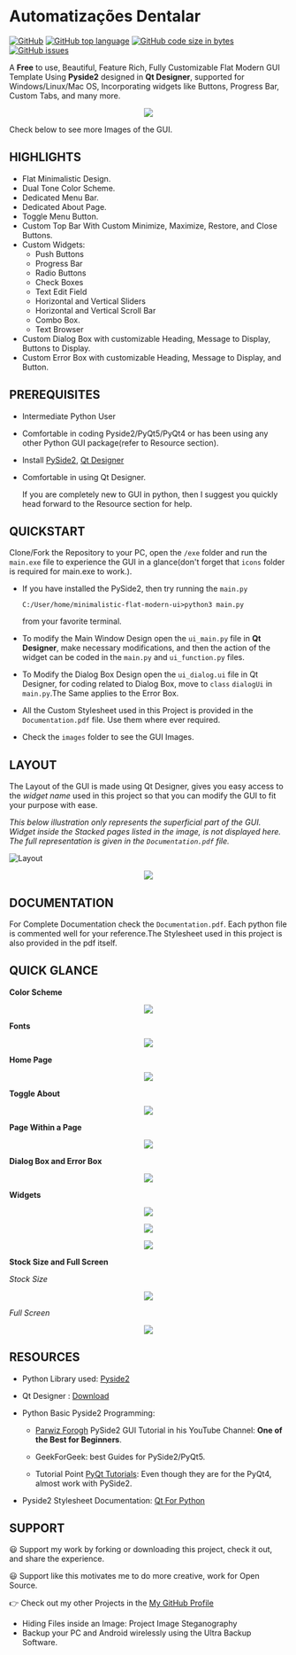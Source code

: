 # Automatizações Dentalar
[![GitHub](https://img.shields.io/github/license/anjalp/Minimalistic-Flat-Modern-GUI-Template?logo=Github)](https://github.com/anjalp/Minimalistic-Flat-Modern-GUI-Template/blob/master/LICENSE) [![GitHub top language](https://img.shields.io/github/languages/top/anjalp/Minimalistic-Flat-Modern-GUI-Template?logo=github)](https://github.com/anjalp/Minimalistic-Flat-Modern-GUI-Template) [![GitHub code size in bytes](https://img.shields.io/github/languages/code-size/anjalp/Minimalistic-Flat-Modern-GUI-Template?logo=github)](https://github.com/anjalp/Minimalistic-Flat-Modern-GUI-Template) [![GitHub issues](https://img.shields.io/github/issues/anjalp/Minimalistic-Flat-Modern-GUI-Template?logo=github)](https://github.com/anjalp/Minimalistic-Flat-Modern-GUI-Template/issues)

A **Free** to use, Beautiful, Feature Rich, Fully Customizable Flat Modern GUI Template Using **Pyside2** designed in **Qt Designer**, supported for Windows/Linux/Mac OS, Incorporating widgets like Buttons, Progress Bar, Custom Tabs, and many more.

<p align="center">
  <img src="https://github.com/anjalp/Minimalistic-Flat-Modern-GUI-Template/blob/master/images/homepage.png">
</p>

Check below to see more Images of the GUI.

## HIGHLIGHTS

* Flat Minimalistic Design.
* Dual Tone Color Scheme.
* Dedicated Menu Bar.
* Dedicated About Page.
* Toggle Menu Button.
* Custom Top Bar With Custom Minimize, Maximize, Restore, and Close Buttons.
* Custom Widgets:
  * Push Buttons
  * Progress Bar
  * Radio Buttons
  * Check Boxes
  * Text Edit Field
  * Horizontal and Vertical Sliders
  * Horizontal and Vertical Scroll Bar
  * Combo Box.
  * Text Browser
* Custom Dialog Box with customizable Heading, Message to Display, Buttons to Display.
* Custom Error Box with customizable Heading, Message to Display, and Button.



## PREREQUISITES

* Intermediate Python User

* Comfortable in coding Pyside2/PyQt5/PyQt4 or has been using any other Python GUI package(refer to Resource section).

* Install [PySide2](https://pypi.org/project/PySide2/), [Qt Designer](https://build-system.fman.io/qt-designer-download)

* Comfortable in using Qt Designer.

  If you are completely new to GUI in python, then I suggest you quickly head forward to the Resource section for help.

## QUICKSTART

Clone/Fork the Repository to your PC, open the `/exe` folder and run the `main.exe` file to experience the GUI in a glance(don't forget that `icons` folder is required for main.exe to work.).

* If you have installed the PySide2, then try running the `main.py` 

  ```basic
  C:/User/home/minimalistic-flat-modern-ui>python3 main.py
  ```

  from your favorite terminal. 

* To modify the Main Window Design open the `ui_main.py` file in **Qt Designer**, make necessary modifications, and then the action of the widget can be coded in the `main.py` and `ui_function.py` files.

* To Modify the Dialog Box Design open the `ui_dialog.ui` file in Qt Designer, for coding related to Dialog Box, move to `class` `dialogUi` in `main.py`.The Same applies to the Error Box.

* All the Custom Stylesheet used in this Project is provided in the `Documentation.pdf` file. Use them where ever required.

* Check the `images` folder to see the GUI Images.

## LAYOUT

The Layout of the GUI is made using Qt Designer, gives you easy access to the *widget name* used in this project so that you can modify the GUI to fit your purpose with ease.

*This below illustration only represents the superficial part of the GUI. Widget inside the Stacked pages listed in the image, is not displayed here. The full representation is given in the `Documentation.pdf` file.*



![Layout](https://github.com/anjalp/Minimalistic-Flat-Modern-GUI-Template/blob/master/images/layoutAsset%2097.png)

<p align="center">
  <img src="https://github.com/anjalp/Minimalistic-Flat-Modern-GUI-Template/blob/master/images/layout_infoAsset%20100.png">
</p>

## DOCUMENTATION

For Complete Documentation check the `Documentation.pdf`. Each python file is commented well for your reference.The Stylesheet used in this project is also provided in the pdf itself.

## QUICK GLANCE

**Color Scheme**

<p align="center">
  <img src="https://github.com/anjalp/Minimalistic-Flat-Modern-GUI-Template/blob/master/images/color%20scheme.png">
</p>

**Fonts**

<p align="center">
  <img src="https://github.com/anjalp/Minimalistic-Flat-Modern-GUI-Template/blob/master/images/font%20schem.png">
</p>

**Home Page**

<p align="center">
  <img src="https://github.com/anjalp/Minimalistic-Flat-Modern-GUI-Template/blob/master/images/homeDetailed.png">
</p>

**Toggle About** 

<p align="center">
  <img src="https://github.com/anjalp/Minimalistic-Flat-Modern-GUI-Template/blob/master/images/about%20pageAsset%2096.png">
</p>

**Page Within a Page**

<p align="center">
  <img src="https://github.com/anjalp/Minimalistic-Flat-Modern-GUI-Template/blob/master/images/android.png">
</p>

**Dialog Box and Error Box**

<p align="center">
  <img src="https://github.com/anjalp/Minimalistic-Flat-Modern-GUI-Template/blob/master/images/dialogerro.png">
</p>

**Widgets** 

<p align="center">
  <img src="https://github.com/anjalp/Minimalistic-Flat-Modern-GUI-Template/blob/master/images/buttons.png">
</p>

<p align="center">
  <img src="https://github.com/anjalp/Minimalistic-Flat-Modern-GUI-Template/blob/master/images/widget%202.png">
</p>

<p align="center">
  <img src="https://github.com/anjalp/Minimalistic-Flat-Modern-GUI-Template/blob/master/images/widget3.png">
</p>

**Stock Size and Full Screen**

*Stock Size*

<p align="center">
  <img src="https://github.com/anjalp/Minimalistic-Flat-Modern-GUI-Template/blob/master/images/about_home.PNG">
</p>

*Full Screen*

<p align="center">
  <img src="https://github.com/anjalp/Minimalistic-Flat-Modern-GUI-Template/blob/master/images/about_full%20screen.PNG">
</p>

## RESOURCES

* Python Library used: [Pyside2](https://pypi.org/project/PySide2/)

* Qt Designer : [Download](https://build-system.fman.io/qt-designer-download)

* Python Basic Pyside2 Programming:
  * [Parwiz Forogh](https://www.youtube.com/watch?v=oQTxJrDRCxg&list=PL1FgJUcJJ03tiCC6a7sF8NKLBPY4jRjmS) PySide2 GUI Tutorial in his YouTube Channel: **One of the Best for Beginners**.
  * GeekForGeek: best Guides for PySide2/PyQt5.

  * Tutorial Point [PyQt Tutorials](https://www.tutorialspoint.com/pyqt/index.htm): Even though they are for the PyQt4, almost work with PySide2. 
* Pyside2 Stylesheet Documentation: [Qt For Python](https://doc.qt.io/qtforpython/overviews/stylesheet-examples.html)

## SUPPORT

:smiley: Support my work by forking or downloading this project, check it out, and share the experience.

:smiley: Support like this motivates me to do more creative, work for Open Source.

:point_right: Check out my other Projects in the [My GitHub Profile](https://github.com/anjalp)

* Hiding Files inside an Image: Project Image Steganography
* Backup your PC and Android wirelessly using the Ultra Backup Software.

